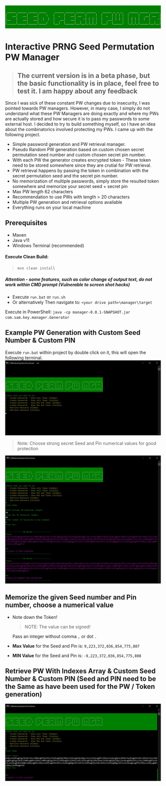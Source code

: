 ![Index Generation](/misc/logo.jpg "Masked PW and Index Generation")
# Interactive PRNG Seed Permutation PW Manager
>## The current version is in a beta phase, but the basic functionality is in place, feel free to test it. I am happy about any feedback

Since I was sick of these constant PW changes due to insecurity, I was pointed towards PW managers. However, in many case, I simply do not understand what these PW Managers are doing exactly and where my PWs are actually stored and how secure it is to pass my passwords to some external host. I decided to try to build something myself, so I have an idea about the combinatorics involved protecting my PWs. I came up with the following project.

- Simple password generation and PW retrieval manager.
- Pseudo Random PW generation based on custom chosen secret permutation seed number and custom chosen secret pin number.
- With each PW the generator creates encrypted token - These token need to be stored somewhere since they are crutial for PW retrieval.
- PW retrieval happens by passing the token in combination with the secret permutation seed and the secret pin number.
- No memorization of multiple passwords, simply store the resulted token somewhere and memorize your secret seed + secret pin
- Max PW length 62 characters
- Recommendation to use PWs with length > 20 characters
- Multiple PW generation and retrieval options available
- Everything runs on your local machine

## Prerequisites

- Maven
- Java v11
- Windows Terminal (recommended)

#### Execute Clean Build:

>`mvn clean install`

##### Attention - some features, such as color change of output text, do not work within CMD prompt (Vulnerable to screen shot hacks)

- Execute `run.bat` or `run.sh`
- Or alternatively
  Then navigate to:
  `<your drive path>\manager\target`

Execute in PowerShell:
`java -cp manager-0.0.1-SNAPSHOT.jar com.sam.key.manager.Generator`

## Example PW Generation with Custom Seed Number & Custom PIN
Execute `run.bat` within project by double click on it, this will open the following terminal.
![Menu](/misc/01_pw_generation_token_menu.jpg "Menu")

>Note: Choose strong secret Seed and Pin numerical values for good protection

![Menu](/misc/02_pw_generation_token.jpg "Menu")

## Memorize the given Seed number and Pin number, choose a numerical value
- Note down the Token!
  >NOTE: The value can be signed!
  
  Pass an integer without comma `,` or dot `.`

- **Max Value** for the Seed and Pin is: `9,223,372,036,854,775,807`

- **MIN Value** for the Seed and Pin is: `-9,223,372,036,854,775,808`

## Retrieve PW With Indexes Array & Custom Seed Number & Custom PIN (Seed and PIN need to be the Same as have been used for the PW / Token generation)

![Index Generation](/misc/03_pw_retrieve_token.jpg "Copy and Paste Content into Text Editor")
